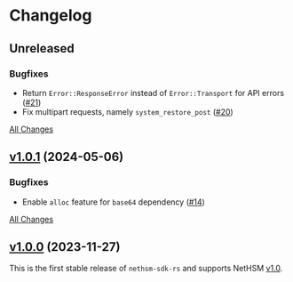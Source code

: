 # Changelog

## Unreleased

### Bugfixes

- Return `Error::ResponseError` instead of `Error::Transport` for API errors ([#21](https://github.com/Nitrokey/nethsm-sdk-rs/issues/21))
- Fix multipart requests, namely `system_restore_post` ([#20](https://github.com/Nitrokey/nethsm-sdk-rs/issues/20))

[All Changes](https://github.com/Nitrokey/nethsm-sdk-rs/compare/v1.0.1...HEAD)

## [v1.0.1](https://github.com/Nitrokey/nethsm-sdk-rs/releases/tag/v1.0.1) (2024-05-06)

### Bugfixes

- Enable `alloc` feature for `base64` dependency ([#14](https://github.com/Nitrokey/nethsm-sdk-rs/issues/14))

[All Changes](https://github.com/Nitrokey/nethsm-sdk-rs/compare/v1.0.0...v1.0.1)

## [v1.0.0](https://github.com/Nitrokey/nethsm-sdk-rs/releases/tag/v1.0.0) (2023-11-27)

This is the first stable release of `nethsm-sdk-rs` and supports NetHSM [v1.0][nethsm-v1.0].

[nethsm-v1.0]: https://github.com/Nitrokey/nethsm/releases/tag/v1.0
